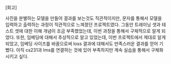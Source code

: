 [회고]

사진을 분별하는 모델을 만들어 결과를 보는것도 직관적이지만, 문자를 통해서 모델을 입력하고 출력하는 과정이 직관적으로 느껴졌던 프로젝트였다.
그동안 트레이닝 셋과 테스트 셋에 대한 이해 개념이 조금 부족했었는데, 이번 과정을 통해서 구체적으로 알게 되었다.
또한, 임베딩에 대해서 추상적으로 알고 있었는데, 이번 프로젝트에서 제대로 알게 되었고, 임베딩 사이즈를 바꿈으로써 loss 결과에 대해서도 만족스러운 결과를 얻어 기뻤다.
아직 cs231과 lms를 연결하는 것에 있어 부족하지만 계속 실습을 통해서 구체화 시키고 싶다.
